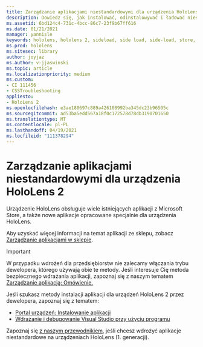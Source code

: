 ```yaml
---
title: Zarządzanie aplikacjami niestandardowymi dla urządzenia HoloLens 2
description: Dowiedz się, jak instalować, odinstalowywać i ładować niestandardowe aplikacje holograficzne na urządzeniach HoloLens 2 przy użyciu Portal urządzeń i Visual Studio.
ms.assetid: 6bd124c4-731c-4bcc-86c7-23f9b67ff616
ms.date: 01/21/2021
manager: yannisle
keywords: hololens, hololens 2, sideload, side load, side-load, store, uwp, app, install
ms.prod: hololens
ms.sitesec: library
author: joyjaz
ms.author: v-jjaswinski
ms.topic: article
ms.localizationpriority: medium
ms.custom:
- CI 111456
- CSSTroubleshooting
appliesto:
- HoloLens 2
ms.openlocfilehash: e3ae180697c889a426108992ba345dc23b96505c
ms.sourcegitcommit: ad53ba5edd567a18f0c172578d78db3190701650
ms.translationtype: MT
ms.contentlocale: pl-PL
ms.lasthandoff: 04/19/2021
ms.locfileid: "111378294"
---
```

# <a name="manage-custom-apps-for-hololens-2"></a>Zarządzanie aplikacjami niestandardowymi dla urządzenia HoloLens 2

Urządzenie HoloLens obsługuje wiele istniejących aplikacji z Microsoft Store, a także nowe aplikacje opracowane specjalnie dla urządzenia HoloLens. 

Aby uzyskać więcej informacji na temat aplikacji ze sklepu, zobacz [Zarządzanie aplikacjami w sklepie](holographic-store-apps.md).

> [!IMPORTANT]
> W przypadku wdrożeń dla przedsiębiorstw nie zalecamy włączania trybu dewelopera, którego używają obie te metody. Jeśli interesuje Cię metoda bezpiecznego wdrażania aplikacji, zapoznaj się z naszym tematem [Zarządzanie aplikacją: Omówienie.](app-deploy-overview.md)

Jeśli szukasz metody instalacji aplikacji dla urządzeń HoloLens 2 przez dewelopera, zapoznaj się z tematem:
- [Portal urządzeń: Instalowanie aplikacji](https://docs.microsoft.com/windows/mixed-reality/develop/platform-capabilities-and-apis/using-the-windows-device-portal#installing-an-app)
- [Wdrażanie i debugowanie Visual Studio przy użyciu programu](https://docs.microsoft.com/windows/mixed-reality/develop/platform-capabilities-and-apis/using-visual-studio)

Zapoznaj się [z naszym przewodnikiem,](holographic-custom-apps.md) jeśli chcesz wdrożyć aplikacje niestandardowe na urządzeniach HoloLens (1. generacji).